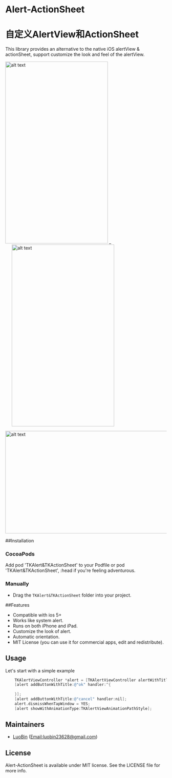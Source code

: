 # Alert-ActionSheet
自定义AlertView和ActionSheet
==========

This library provides an alternative to the native iOS alertView & actionSheet, support customize the look and feel of the alertView.

<img width="320" height="568" src="https://raw.githubusercontent.com/luobin23628/Alert-ActionSheet/gh-pages/images/IMG_0100.PNG" alt="alt text" title="Title" /> _ 
<img style="margin-left:20px" width="320" height="568" src="https://raw.githubusercontent.com/luobin23628/Alert-ActionSheet/gh-pages/images/IMG_0104.PNG" alt="alt text" title="Title" />

<img width="568" height="320" src="https://raw.githubusercontent.com/luobin23628/Alert-ActionSheet/gh-pages/images/IMG_0098.PNG" alt="alt text" title="Title" />


##Installation

### CocoaPods
Add pod 'TKAlert&TKActionSheet' to your Podfile or pod 'TKAlert&TKActionSheet', :head if you're feeling adventurous.

### Manually
* Drag the `TKAlert&TKActionSheet` folder into your project.

##Features
* Compatible with ios 5+
* Works like system alert.
* Runs on both iPhone and iPad.
* Customize the look of alert.
* Automatic orientation.
* MIT License (you can use it for commercial apps, edit and redistribute).

## Usage
Let's start with a simple example
    
```objective-c
    TKAlertViewController *alert = [TKAlertViewController alertWithTitle:@"test" message:@"自定义AlertView和ActionSheet. cocoapads 使用 pod 'TKAlert&TKActionSheet', '~>1.0.1'"];
    [alert addButtonWithTitle:@"ok" handler:^{
        
    }];
    [alert addButtonWithTitle:@"cancel" handler:nil];
    alert.dismissWhenTapWindow = YES;
    [alert showWithAnimationType:TKAlertViewAnimationPathStyle];
```
## Maintainers

- [LuoBin](https://github.com/luobin23628) ([Email:luobin23628@gmail.com](mailto:luobin23628@gmail.com?subject=TKKeyboard))

## License

Alert-ActionSheet is available under MIT license. See the LICENSE file for more info.
